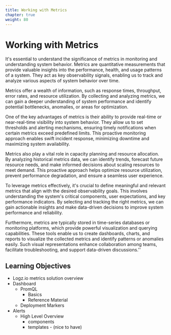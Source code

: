 ```yaml
---
title: Working with Metrics
chapter: true
weight: 80
---
```


# Working with Metrics

It's essential to understand the significance of metrics in monitoring and understanding system behavior. Metrics are quantitative measurements that provide valuable insights into the performance, health, and usage patterns of a system. They act as key observability signals, enabling us to track and analyze various aspects of system behavior over time.

Metrics offer a wealth of information, such as response times, throughput, error rates, and resource utilization. By collecting and analyzing metrics, we can gain a deeper understanding of system performance and identify potential bottlenecks, anomalies, or areas for optimization.

One of the key advantages of metrics is their ability to provide real-time or near-real-time visibility into system behavior. They allow us to set thresholds and alerting mechanisms, ensuring timely notifications when certain metrics exceed predefined limits. This proactive monitoring approach enables swift incident response, minimizing downtime and maximizing system availability.

Metrics also play a vital role in capacity planning and resource allocation. By analyzing historical metrics data, we can identify trends, forecast future resource needs, and make informed decisions about scaling resources to meet demand. This proactive approach helps optimize resource utilization, prevent performance degradation, and ensure a seamless user experience.

To leverage metrics effectively, it's crucial to define meaningful and relevant metrics that align with the desired observability goals. This involves understanding the system's critical components, user expectations, and key performance indicators. By selecting and tracking the right metrics, we can gain actionable insights and make data-driven decisions to improve system performance and reliability.

Furthermore, metrics are typically stored in time-series databases or monitoring platforms, which provide powerful visualization and querying capabilities. These tools enable us to create dashboards, charts, and reports to visualize the collected metrics and identify patterns or anomalies easily. Such visual representations enhance collaboration among teams, facilitate troubleshooting, and support data-driven discussions.''

## Learning Objectives

- Logz.io metrics solution overview
- Dashboard
  - PromQL
    - Basics
    - Reference Material
  - Deployment Markers
- Alerts
  - High Level Overview
    - components
    - templates - (nice to have)

